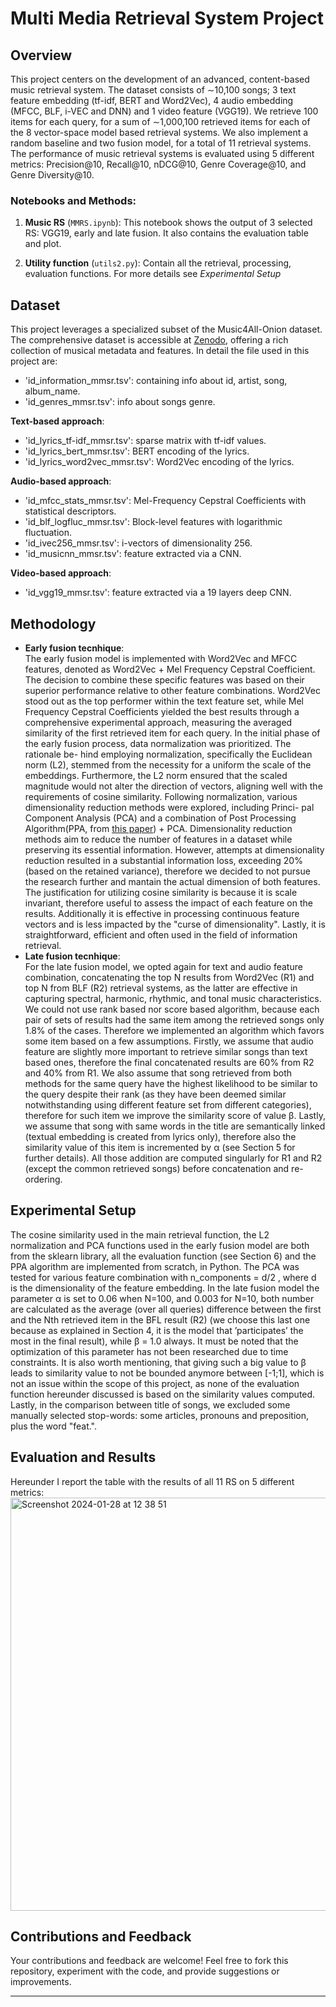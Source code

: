 Multi Media Retrieval System Project
===============================

Overview
--------

This project centers on the development of an advanced, content-based music retrieval system. The dataset consists of ∼10,100 songs; 3 text feature embedding (tf-idf, BERT and Word2Vec), 4 audio embedding (MFCC, BLF, i-VEC and DNN) and 1 video feature (VGG19). We retrieve 100 items for each query, for a sum of ∼1,000,100 retrieved items for each of the 8 vector-space model based retrieval systems. We also implement a random baseline and two fusion model, for a total of 11 retrieval systems. The performance of music retrieval systems is evaluated using 5 different metrics: Precision@10, Recall@10, nDCG@10, Genre Coverage@10, and Genre Diversity@10. 

### Notebooks and Methods:

1.  **Music RS** (`MMRS.ipynb`): This notebook shows the output of 3 selected RS: VGG19, early and late fusion. It also contains the evaluation table and plot.

2. **Utility function** (`utils2.py`): Contain all the retrieval, processing, evaluation functions. For more details see *Experimental Setup*

Dataset
-------
This project leverages a specialized subset of the Music4All-Onion dataset. The comprehensive dataset is accessible at [Zenodo](https://zenodo.org/record/6609677#.Y0ff7XZBxD8), offering a rich collection of musical metadata and features.
In detail the file used in this project are:

*  'id_information_mmsr.tsv': containing info about id,	artist,	song,	album_name.
*   'id_genres_mmsr.tsv': info about songs genre.
   
**Text-based approach**: 

*  'id_lyrics_tf-idf_mmsr.tsv': sparse matrix with tf-idf values.
*  'id_lyrics_bert_mmsr.tsv': BERT encoding of the lyrics.
*  'id_lyrics_word2vec_mmsr.tsv': Word2Vec encoding of the lyrics.

**Audio-based approach**: 

*  'id_mfcc_stats_mmsr.tsv': Mel-Frequency Cepstral Coefficients with statistical descriptors.
*  'id_blf_logfluc_mmsr.tsv': Block-level features with logarithmic fluctuation.
*  'id_ivec256_mmsr.tsv': i-vectors of dimensionality 256.
*  'id_musicnn_mmsr.tsv': feature extracted via a CNN.
  
**Video-based approach**: 

*  'id_vgg19_mmsr.tsv': feature extracted via a 19 layers deep CNN.

Methodology
----------------------
*  **Early fusion tecnhique**: <br>
  The early fusion model is implemented with Word2Vec and MFCC features, denoted as Word2Vec + Mel Frequency Cepstral Coefficient. The decision to combine these specific features was based on their superior performance relative to other feature combinations. Word2Vec stood out as the top performer within the text feature set, while Mel Frequency Cepstral Coefficients yielded the best results through a comprehensive experimental approach, measuring the averaged similarity of the
first retrieved item for each query.
In the initial phase of the early fusion process, data normalization was prioritized. The rationale be- hind employing normalization, specifically the Euclidean norm (L2), stemmed from the necessity for a uniform the scale of the embeddings. Furthermore, the L2 norm ensured that the scaled magnitude would not alter the direction of vectors, aligning well with the requirements of cosine similarity. Following normalization, various dimensionality reduction methods were explored, including Princi- pal Component Analysis (PCA) and a combination of Post Processing Algorithm(PPA, from [this paper](https://aclanthology.org/W19-4328/))  + PCA. Dimensionality reduction methods aim to reduce the number of features in a dataset while preserving its essential information. However, attempts at dimensionality reduction resulted in a substantial information loss, exceeding 20% (based on the retained variance), therefore we decided to not pursue the research further and mantain the actual dimension of both features.
The justification for utilizing cosine similarity is because it is scale invariant, therefore useful to assess the impact of each feature on the results. Additionally it is effective in processing continuous feature vectors and is less impacted by the "curse of dimensionality". Lastly, it is straightforward, efficient and often used in the field of information retrieval.
*  **Late fusion tecnhique**: <br> For the late fusion model, we opted again for text and audio feature combination, concatenating the top N results from Word2Vec (R1) and top N from BLF (R2) retrieval systems, as the latter are effective in capturing spectral, harmonic, rhythmic, and tonal music characteristics. We could not use rank based nor score based algorithm, because each pair of sets of results had the same item among the retrieved songs only 1.8% of the cases. Therefore we implemented an algorithm which favors some item based on a few assumptions. Firstly, we assume that audio feature are slightly more important to retrieve similar songs than text based ones, therefore the final concatenated results are 60% from R2 and 40% from R1. We also assume that song retrieved from both methods for the same query have the highest likelihood to be similar to the query despite their rank (as they have been deemed similar notwithstanding using different feature set from different categories), therefore for such item we improve the similarity score of value β. Lastly, we assume that song with same words in the title are semantically linked (textual embedding is created from lyrics only), therefore also the similarity value of this item is incremented by α (see Section 5 for further details). All those addition are computed singularly for R1 and R2 (except the common retrieved songs) before concatenation and re-ordering.

Experimental Setup
----------------------
The cosine similarity used in the main retrieval function, the L2 normalization and PCA functions used in the early fusion model are both from the sklearn library, all the evaluation function (see Section 6) and the PPA algorithm are implemented from scratch, in Python.
The PCA was tested for various feature combination with n_components = d/2 , where d is the dimensionality of the feature embedding. In the late fusion model the parameter α is set to 0.06 when N=100, and 0.003 for N=10, both number are calculated as the average (over all queries) difference between the first and the Nth retrieved item in the BFL result (R2) (we choose this last one because as explained in Section 4, it is the model that ’participates’ the most in the final result), while β = 1.0 always. It must be noted that the optimization of this parameter has not been researched due to time constraints. It is also worth mentioning, that giving such a big value to β leads to similarity value to not be bounded anymore between [-1;1], which is not an issue within the scope of this project, as none of the evaluation function hereunder discussed is based on the similarity values computed. Lastly, in the comparison between title of songs, we excluded some manually selected stop-words: some articles, pronouns and preposition, plus the word "feat.".

Evaluation and Results
----------------------
Hereunder I report the table with the results of all 11 RS on 5 different metrics:
<img width="661" alt="Screenshot 2024-01-28 at 12 38 51" src="https://github.com/Giuliasdfghjk/Portfolio/assets/80102658/e446f967-051e-4436-b76d-16aa7db395a7">


Contributions and Feedback
--------------------------

Your contributions and feedback are welcome! Feel free to fork this repository, experiment with the code, and provide suggestions or improvements.

* * *
